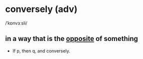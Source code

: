 # conversely (adv)

/ˈkɒnvɜːsli/

## in a way that is the [opposite](../o/opposite-n.md#a-person-or-thing-that-is-as-different-as-possible-from-somebodysomething-else) of something

- If p, then q, and conversely.